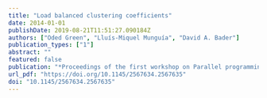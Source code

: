 ```yaml
---
title: "Load balanced clustering coefficients"
date: 2014-01-01
publishDate: 2019-08-21T11:51:27.090184Z
authors: ["Oded Green", "Lluís-Miquel Munguía", "David A. Bader"]
publication_types: ["1"]
abstract: ""
featured: false
publication: "*Proceedings of the first workshop on Parallel programming for analytics applications, PPAA 2014, Orlando, Florida, USA, February 16, 2014*"
url_pdf: "https://doi.org/10.1145/2567634.2567635"
doi: "10.1145/2567634.2567635"
---
```


